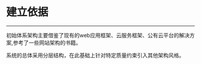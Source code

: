 # 建立依据

---

初始体系架构主要借鉴了现有的web应用框架、云服务框架、公有云平台的解决方案,参考了一些网站架构的书籍。

系统的总体采用分层结构，在此基础上针对特定质量约束引入其他架构风格。